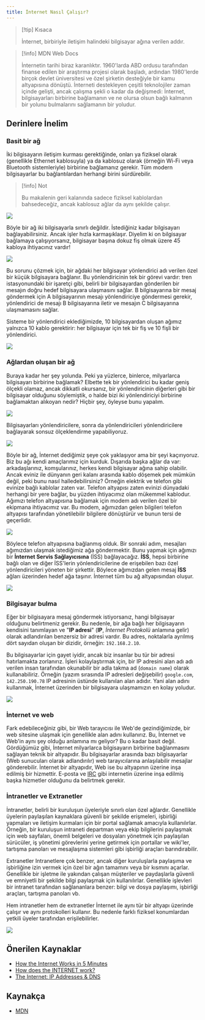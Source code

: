```yaml
---
title: İnternet Nasıl Çalışır?
---
```


>[!tip] Kısaca
>
>İnternet, birbiriyle iletişim halindeki bilgisayar ağına verilen addır.

>[!info]  MDN Web Docs
>
>İnternetin tarihi biraz karanlıktır. 1960'larda ABD ordusu tarafından finanse edilen bir araştırma projesi olarak başladı, ardından 1980'lerde birçok devlet üniversitesi ve özel şirketin desteğiyle bir kamu altyapısına dönüştü. İnterneti destekleyen çeşitli teknolojiler zaman içinde gelişti, ancak çalışma şekli o kadar da değişmedi: İnternet, bilgisayarları birbirine bağlamanın ve ne olursa olsun bağlı kalmanın bir yolunu bulmalarını sağlamanın bir yoludur.

## Derinlere İnelim

### Basit bir ağ

İki bilgisayarın iletişim kurması gerektiğinde, onları ya fiziksel olarak (genellikle Ethernet kablosuyla) ya da kablosuz olarak (örneğin Wi-Fi veya Bluetooth sistemleriyle) birbirine bağlamanız gerekir. Tüm modern bilgisayarlar bu bağlantılardan herhangi birini sürdürebilir.

>[!info] Not
>
> Bu makalenin geri kalanında sadece fiziksel kablolardan bahsedeceğiz, ancak kablosuz ağlar da aynı şekilde çalışır.

![](images/internet-nasil-calisir/image-23-59-14-482-10-06-2023.png)

Böyle bir ağ iki bilgisayarla sınırlı değildir. İstediğiniz kadar bilgisayarı bağlayabilirsiniz. Ancak işler hızla karmaşıklaşır. Diyelim ki on bilgisayar bağlamaya çalışıyorsanız, bilgisayar başına dokuz fiş olmak üzere 45 kabloya ihtiyacınız vardır!

![](images/internet-nasil-calisir/image-23-59-24-932-10-06-2023.png)

Bu sorunu çözmek için, bir ağdaki her bilgisayar yönlendirici adı verilen özel bir küçük bilgisayara bağlanır. Bu yönlendiricinin tek bir görevi vardır: tren istasyonundaki bir işaretçi gibi, belirli bir bilgisayardan gönderilen bir mesajın doğru hedef bilgisayara ulaşmasını sağlar. B bilgisayarına bir mesaj göndermek için A bilgisayarının mesajı yönlendiriciye göndermesi gerekir, yönlendirici de mesajı B bilgisayarına iletir ve mesajın C bilgisayarına ulaşmamasını sağlar.

Sisteme bir yönlendirici eklediğimizde, 10 bilgisayardan oluşan ağımız yalnızca 10 kablo gerektirir: her bilgisayar için tek bir fiş ve 10 fişli bir yönlendirici.

![](images/internet-nasil-calisir/image-23-59-42-663-10-06-2023.png)

### Ağlardan oluşan bir ağ

Buraya kadar her şey yolunda. Peki ya yüzlerce, binlerce, milyarlarca bilgisayarı birbirine bağlamak? Elbette tek bir yönlendirici bu kadar geniş ölçekli olamaz, ancak dikkatli okursanız, bir yönlendiricinin diğerleri gibi bir bilgisayar olduğunu söylemiştik, o halde bizi iki yönlendiriciyi birbirine bağlamaktan alıkoyan nedir? Hiçbir şey, öyleyse bunu yapalım.

![](images/internet-nasil-calisir/image-23-59-55-003-10-06-2023.png)

Bilgisayarları yönlendiricilere, sonra da yönlendiricileri yönlendiricilere bağlayarak sonsuz ölçeklendirme yapabiliyoruz.

![](images/internet-nasil-calisir/image-00-00-07-970-11-06-2023.png)

Böyle bir ağ, İnternet dediğimiz şeye çok yaklaşıyor ama bir şeyi kaçırıyoruz. Biz bu ağı kendi amaçlarımız için kurduk. Dışarıda başka ağlar da var: arkadaşlarınız, komşularınız, herkes kendi bilgisayar ağına sahip olabilir. Ancak eviniz ile dünyanın geri kalanı arasında kablo döşemek pek mümkün değil, peki bunu nasıl halledebilirsiniz? Örneğin elektrik ve telefon gibi evinize bağlı kablolar zaten var. Telefon altyapısı zaten evinizi dünyadaki herhangi bir yere bağlar, bu yüzden ihtiyacımız olan mükemmel kablodur. Ağımızı telefon altyapısına bağlamak için modem adı verilen özel bir ekipmana ihtiyacımız var. Bu modem, ağımızdan gelen bilgileri telefon altyapısı tarafından yönetilebilir bilgilere dönüştürür ve bunun tersi de geçerlidir.

![](images/internet-nasil-calisir/image-00-00-18-954-11-06-2023.png)

Böylece telefon altyapısına bağlanmış olduk. Bir sonraki adım, mesajları ağımızdan ulaşmak istediğimiz ağa göndermektir. Bunu yapmak için ağımızı bir **İnternet Servis Sağlayıcısına** (İSS) bağlayacağız. **İSS**, hepsi birbirine bağlı olan ve diğer İSS'lerin yönlendiricilerine de erişebilen bazı özel yönlendiricileri yöneten bir şirkettir. Böylece ağımızdan gelen mesaj **İSS** ağları üzerinden hedef ağa taşınır. İnternet tüm bu ağ altyapısından oluşur.

![](images/internet-nasil-calisir/image-00-00-29-261-11-06-2023.png)

### Bilgisayar bulma

Eğer bir bilgisayara mesaj göndermek istiyorsanız, hangi bilgisayar olduğunu belirtmeniz gerekir. Bu nedenle, bir ağa bağlı her bilgisayarın kendisini tanımlayan ve "**IP adresi**" (**IP**, *İnternet Protokolü* anlamına gelir) olarak adlandırılan benzersiz bir adresi vardır. Bu adres, noktalarla ayrılmış dört sayıdan oluşan bir dizidir, örneğin: `192.168.2.10`.

Bu bilgisayarlar için gayet iyidir, ancak biz insanlar bu tür bir adresi hatırlamakta zorlanırız. İşleri kolaylaştırmak için, bir IP adresini alan adı adı verilen insan tarafından okunabilir bir adla takma ad (`domain name`) olarak kullanabiliriz. Örneğin (yazım sırasında IP adresleri değişebilir) `google.com`, `142.250.190.78` IP adresinin üstünde kullanılan alan adıdır. Yani alan adını kullanmak, İnternet üzerinden bir bilgisayara ulaşmamızın en kolay yoludur.

![](images/internet-nasil-calisir/image-00-00-39-407-11-06-2023.png)

### İnternet ve web

Fark edebileceğiniz gibi, bir Web tarayıcısı ile Web'de gezindiğimizde, bir web sitesine ulaşmak için genellikle alan adını kullanırız. Bu, İnternet ve Web'in aynı şey olduğu anlamına mı geliyor? Bu o kadar basit değil. Gördüğümüz gibi, İnternet milyarlarca bilgisayarın birbirine bağlanmasını sağlayan teknik bir altyapıdır. Bu bilgisayarlar arasında bazı bilgisayarlar (Web sunucuları olarak adlandırılır) web tarayıcılarına anlaşılabilir mesajlar gönderebilir. İnternet bir altyapıdır, Web ise bu altyapının üzerine inşa edilmiş bir hizmettir. E-posta ve [IRC](https://developer.mozilla.org/en-US/docs/Glossary/IRC) gibi internetin üzerine inşa edilmiş başka hizmetler olduğunu da belirtmek gerekir.

### İntranetler ve Extranetler

İntranetler, belirli bir kuruluşun üyeleriyle sınırlı olan özel ağlardır. Genellikle üyelerin paylaşılan kaynaklara güvenli bir şekilde erişmeleri, işbirliği yapmaları ve iletişim kurmaları için bir portal sağlamak amacıyla kullanılırlar. Örneğin, bir kuruluşun intraneti departman veya ekip bilgilerini paylaşmak için web sayfaları, önemli belgeleri ve dosyaları yönetmek için paylaşılan sürücüler, iş yönetimi görevlerini yerine getirmek için portallar ve wiki'ler, tartışma panoları ve mesajlaşma sistemleri gibi işbirliği araçları barındırabilir.

Extranetler Intranetlere çok benzer, ancak diğer kuruluşlarla paylaşıma ve işbirliğine izin vermek için özel bir ağın tamamını veya bir kısmını açarlar. Genellikle bir işletme ile yakından çalışan müşteriler ve paydaşlarla güvenli ve emniyetli bir şekilde bilgi paylaşmak için kullanılırlar. Genellikle işlevleri bir intranet tarafından sağlananlara benzer: bilgi ve dosya paylaşımı, işbirliği araçları, tartışma panoları vb.

Hem intranetler hem de extranetler İnternet ile aynı tür bir altyapı üzerinde çalışır ve aynı protokolleri kullanır. Bu nedenle farklı fiziksel konumlardan yetkili üyeler tarafından erişilebilirler.

![](images/internet-nasil-calisir/image-00-00-56-371-11-06-2023.png)

## Önerilen Kaynaklar
- [How the Internet Works in 5 Minutes](https://www.youtube.com/watch?v=7_LPdttKXPc)
- [How does the INTERNET work?](https://www.youtube.com/watch?v=x3c1ih2NJEg)
- [The Internet: IP Addresses & DNS](https://youtu.be/5o8CwafCxnU)

## Kaynakça 
- [MDN](https://developer.mozilla.org/en-US/docs/Learn/Common_questions/Web_mechanics/How_does_the_Internet_work#intranets_and_extranets)